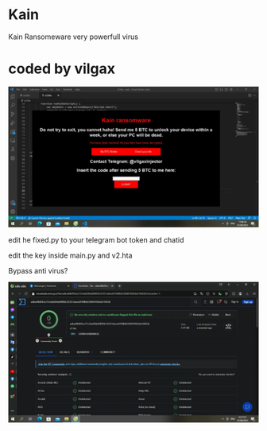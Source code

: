 # Kain
Kain Ransomeware very powerfull virus

<h1>coded by vilgax</h1>

<img src="test.webp">
<p>edit he fixed.py to your telegram bot token and chatid</p>
<p> edit the key inside main.py and v2.hta </p>


<p>Bypass anti virus? </p>
<img src="bypass.webp" >
